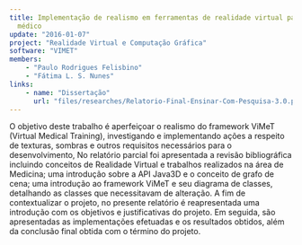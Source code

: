```yaml
---
title: Implementação de realismo em ferramentas de realidade virtual para treinamento
  médico
update: "2016-01-07"
project: "Realidade Virtual e Computação Gráfica"
software: "VIMET"
members:
    - "Paulo Rodrigues Felisbino"
    - "Fátima L. S. Nunes"
links:
    - name: "Dissertação"
      url: "files/researches/Relatorio-Final-Ensinar-Com-Pesquisa-3.0.pdf"
---
```


O objetivo deste trabalho é aperfeiçoar o realismo do framework ViMeT (Virtual Medical Training), investigando e implementando ações a respeito de texturas, sombras e outros requisitos necessários para o desenvolvimento, No relatório parcial foi apresentada a revisão bibliográfica incluindo conceitos de Realidade Virtual e trabalhos realizados na área de Medicina; uma introdução sobre a API Java3D e o conceito de grafo de cena; uma introdução ao framework ViMeT e seu diagrama de classes, detalhando as classes que necessitavam de alteração. A fim de contextualizar o projeto, no presente relatório é reapresentada uma introdução com os objetivos e justificativas do projeto. Em seguida, são apresentadas as implementações efetuadas e os resultados obtidos, além da conclusão final obtida com o término do projeto.
